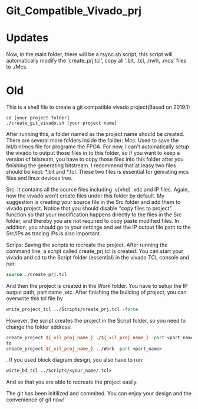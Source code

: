 # Git_Compatible_Vivado_prj

# Updates
  Now, in the main folder, there will be a rsync.sh script, this script will automatically modify the 'create_prj.tcl', copy all '.bit, .tcl, .hwh, .mcs' files to ./Mcs.
  
# Old
This is a shell file to create a git compatible vivado project(Based on 2019.1)

```shell
cd [your project folder]
./create_git_vivado.sh [your project name]
```

After running this, a folder named as the project name should be created. There are several more folders inside the folder:
Mcs:
  Used to save the bit/bin/mcs file for programe the FPGA. For now, I can't automatically setup the vivado to output those files in to this folder, so if you want to keep a version of bitsream, you have to copy those files into this folder after you finishing the generating bitstream. I recommend that at leasy two files should be kept: *.bit and *.tcl. These two files is essential for genrating mcs files and linux devices tree.

Src:
  It contains all the source files including .v(vhd) .xdc and IP files. Again, now the vivado won't create files under this folder by default. My suggestion is creating your source file in the Src folder and add them to vivado project. Notice that you should disable "copy files to project" function so that your modification happens directly to the files in the Src folder, and thereby you are not required to copy paste modified files.
  In addition, you should go to your settings and set the IP output file path to the Src/IPs as tracing IPs is also important.

Scrips:
  Saving the scripts to recreate the project. After running the command line, a script called create_prj.tcl is created. You can start your vivado and cd to the Script folder (essential) in the vivado TCL console and run:
  ```tcl
  source ./create_prj.tcl
  ```
  And then the project is created in the Work folder. You have to setup the IP output path, part name ,etc. After finishing the building of project, you can overwrite this tcl file by
  ```tcl
  write_project_tcl ../Scripts/create_prj.tcl -force
  ```
  However, the script creates the project in the Script folder, so you need to change the folder address:
  ```tcl
  create_project ${_xil_proj_name_} ./${_xil_proj_name_} -part <part_name>
  to
  create_project ${_xil_proj_name_} ../Work -part <part_name>
  ```
  . If you used block diagram design, you also have to run:
  ```tcl
  wirte_bd_tcl ../Scripts/<your_name/.tcl>
  ```
  And so that you are able to recreate the project easily.
  
The git has been initilized and commited. You can enjoy your design and the convenience of git now!
